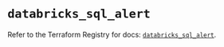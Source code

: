 # `databricks_sql_alert`

Refer to the Terraform Registry for docs: [`databricks_sql_alert`](https://registry.terraform.io/providers/databricks/databricks/1.73.0/docs/resources/sql_alert).
